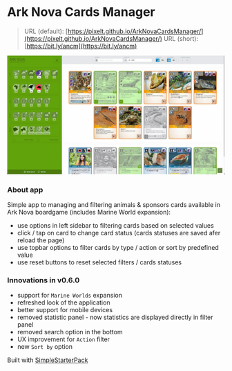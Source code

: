 # Ark Nova Cards Manager

> URL (default): [https://pixelt.github.io/ArkNovaCardsManager/](https://pixelt.github.io/ArkNovaCardsManager/)
> URL (short): [https://bit.ly/ancm](https://bit.ly/ancm)

![Screenshot](screenshot.webp)

### About app
Simple app to managing and filtering animals & sponsors cards available in Ark Nova boardgame (includes Marine World expansion):
- use options in left sidebar to filtering cards based on selected values
- click / tap on card to change card status (cards statuses are saved afer reload the page)
- use topbar options to filter cards by type / action or sort by predefined value
- use reset buttons to reset selected filters / cards statuses

### Innovations in v0.6.0
- support for `Marine Worlds` expansion
- refreshed look of the application
- better support for mobile devices
- removed statistic panel - now statistics are displayed directly in filter panel
- removed search option in the bottom
- UX improvement for `Action` filter
- new `Sort by` option

Built with [SimpleStarterPack](https://github.com/PixelT/SimpleStarterPack)
